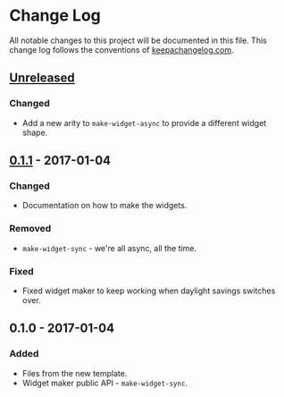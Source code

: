 # Change Log
All notable changes to this project will be documented in this file. This change log follows the conventions of [keepachangelog.com](http://keepachangelog.com/).

## [Unreleased]
### Changed
- Add a new arity to `make-widget-async` to provide a different widget shape.

## [0.1.1] - 2017-01-04
### Changed
- Documentation on how to make the widgets.

### Removed
- `make-widget-sync` - we're all async, all the time.

### Fixed
- Fixed widget maker to keep working when daylight savings switches over.

## 0.1.0 - 2017-01-04
### Added
- Files from the new template.
- Widget maker public API - `make-widget-sync`.

[Unreleased]: https://github.com/your-name/testapp/compare/0.1.1...HEAD
[0.1.1]: https://github.com/your-name/testapp/compare/0.1.0...0.1.1
